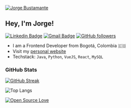 [![Jorge Bustamante](https://i.postimg.cc/J40zqGHK/Whats-App-Image-2025-05-26-at-22-31-51.jpg)](https://jobustamante.dev/)

## Hey, I'm Jorge!

[![Linkedin Badge](https://img.shields.io/badge/-Jorge%20Bustamante-blue?style=social&logo=Linkedin&logoColor=blue&link=https://www.linkedin.com/in/jobustamantedev/)](https://www.linkedin.com/in/jobustamantedev/)
[![Gmail Badge](https://img.shields.io/badge/-bustamante-c14438?style=social&logo=Gmail&logoColor=red&link=mailto:jorgebustamantemeza@gmail.com)](mailto:jorgebustamantemeza@gmail.com)
[![GitHub followers](https://img.shields.io/github/followers/jobustamantedev?label=Follow&style=social)](https://github.com/jobustamantedev) 

* I am a Frontend Developer from Bogotá, Colombia 🇨🇴
* Visit my [personal website](https://jobustamante.dev/) 
* Techstack: `Java`, `Python`, `VueJS`, `React`, `MySQL` 

### GitHub Stats

[![GitHub Streak](https://github-readme-streak-stats.herokuapp.com?user=jobustamantedev&theme=dracula)](https://git.io/streak-stats)

![Top Langs](https://github-readme-stats.vercel.app/api/top-langs/?username=jobustamantedev&hide_progress=true&bg_color=00000000&hide_progress=true&card_width=495&layout=compact&text_color=acacac)

[![Open Source Love](https://badges.frapsoft.com/os/v1/open-source.svg?v=102)](https://github.com/ellerbrock/open-source-badge/)
